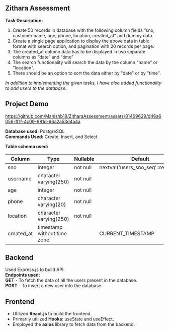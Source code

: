
## Zithara Assessment

**Task Description:**
1. Create 50 records in database with the following column fields “sno, customer name, age, phone, location, created_at” and dummy data
2. Create a single page application to display the above data in table format with search option, and pagination with 20 records per page.
3. The created_at column data has to be displayed in two separate columns as “date” and “time”
4. The search functionality will search the data by the column "name" or "location".
5. There should be an option to sort the data either by "date" or by "time".

*In addition to implementing the given tasks, I have also added functionality to add users to the database.*

## Project Demo


https://github.com/Manishb18/ZitharaAssessment/assets/81469629/d46a6056-ff1f-4c09-981d-96a2a53d4a4a


**Database used:** PostgreSQL  
**Commands Used:** Create, Insert, and Select

**Table schema used:**

| Column     | Type                        | Nullable | Default                                |
|------------|-----------------------------|----------|----------------------------------------|
| sno        | integer                     | not null | nextval('users_sno_seq'::regclass)    |
| username   | character varying(250)      | not null |                                        |
| age        | integer                     | not null |                                        |
| phone      | character varying(20)       | not null |                                        |
| location   | character varying(250)      | not null |                                        |
| created_at | timestamp without time zone|          | CURRENT_TIMESTAMP                     |

## Backend
Used Express.js to build API.  
**Endpoints used:**  
**GET** - To fetch the data of all the users present in the database.  
**POST** - To insert a new user into the database.

## Frontend

- Utilized **React.js** to build the frontend.
- Primarily utilized **Hooks**: useState and useEffect.
- Employed the **axios** library to fetch data from the backend.
